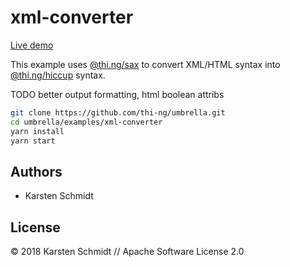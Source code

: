 # xml-converter

[Live demo](http://demo.thi.ng/umbrella/xml-converter/)

This example uses
[@thi.ng/sax](https://github.com/thi-ng/umbrella/tree/master/packages/sax)
to convert XML/HTML syntax into
[@thi.ng/hiccup](https://github.com/thi-ng/umbrella/tree/master/packages/hiccup)
syntax.

TODO better output formatting, html boolean attribs

```bash
git clone https://github.com/thi-ng/umbrella.git
cd umbrella/examples/xml-converter
yarn install
yarn start
```

## Authors

- Karsten Schmidt

## License

&copy; 2018 Karsten Schmidt // Apache Software License 2.0

